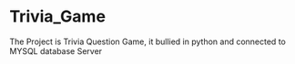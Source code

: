 # Trivia_Game
The Project is Trivia Question Game, it bullied in python and connected to MYSQL database Server
